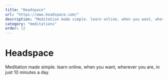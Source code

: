 ```yaml
---
title: "Headspace"
url: "https://www.headspace.com/"
description: "Meditation made simple. learn online, when you want, wherever you are, in just 10 minutes a day."
category: "meditations"
order: 12
---
```


# Headspace

Meditation made simple. learn online, when you want, wherever you are, in just 10 minutes a day.
